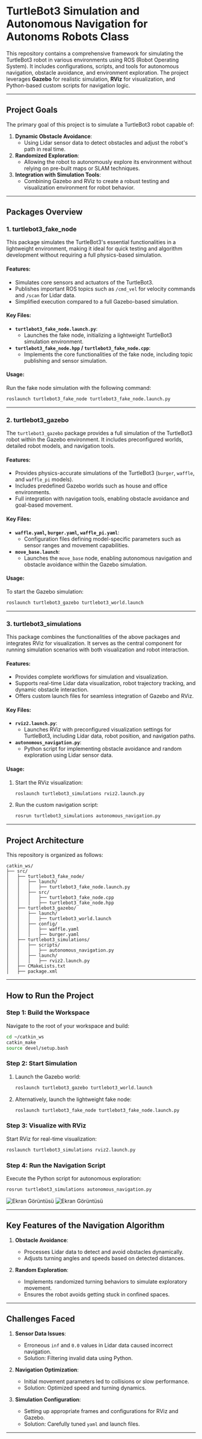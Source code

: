 # **TurtleBot3 Simulation and Autonomous Navigation for Autonoms Robots Class**

This repository contains a comprehensive framework for simulating the TurtleBot3 robot in various environments using ROS (Robot Operating System). It includes configurations, scripts, and tools for autonomous navigation, obstacle avoidance, and environment exploration. The project leverages **Gazebo** for realistic simulation, **RViz** for visualization, and Python-based custom scripts for navigation logic.

---

## **Project Goals**

The primary goal of this project is to simulate a TurtleBot3 robot capable of:
1. **Dynamic Obstacle Avoidance**:
   - Using Lidar sensor data to detect obstacles and adjust the robot's path in real time.
2. **Randomized Exploration**:
   - Allowing the robot to autonomously explore its environment without relying on pre-built maps or SLAM techniques.
3. **Integration with Simulation Tools**:
   - Combining Gazebo and RViz to create a robust testing and visualization environment for robot behavior.

---

## **Packages Overview**

### **1. turtlebot3_fake_node**
This package simulates the TurtleBot3's essential functionalities in a lightweight environment, making it ideal for quick testing and algorithm development without requiring a full physics-based simulation.

#### **Features**:
- Simulates core sensors and actuators of the TurtleBot3.
- Publishes important ROS topics such as `/cmd_vel` for velocity commands and `/scan` for Lidar data.
- Simplified execution compared to a full Gazebo-based simulation.

#### **Key Files**:
- **`turtlebot3_fake_node.launch.py`**:
  - Launches the fake node, initializing a lightweight TurtleBot3 simulation environment.
- **`turtlebot3_fake_node.hpp` / `turtlebot3_fake_node.cpp`**:
  - Implements the core functionalities of the fake node, including topic publishing and sensor simulation.

#### **Usage**:
Run the fake node simulation with the following command:
```bash
roslaunch turtlebot3_fake_node turtlebot3_fake_node.launch.py
```

---

### **2. turtlebot3_gazebo**
The `turtlebot3_gazebo` package provides a full simulation of the TurtleBot3 robot within the Gazebo environment. It includes preconfigured worlds, detailed robot models, and navigation tools.

#### **Features**:
- Provides physics-accurate simulations of the TurtleBot3 (`burger`, `waffle`, and `waffle_pi` models).
- Includes predefined Gazebo worlds such as house and office environments.
- Full integration with navigation tools, enabling obstacle avoidance and goal-based movement.

#### **Key Files**:
- **`waffle.yaml`, `burger.yaml`, `waffle_pi.yaml`**:
  - Configuration files defining model-specific parameters such as sensor ranges and movement capabilities.
- **`move_base.launch`**:
  - Launches the `move_base` node, enabling autonomous navigation and obstacle avoidance within the Gazebo simulation.

#### **Usage**:
To start the Gazebo simulation:
```bash
roslaunch turtlebot3_gazebo turtlebot3_world.launch
```

---

### **3. turtlebot3_simulations**
This package combines the functionalities of the above packages and integrates RViz for visualization. It serves as the central component for running simulation scenarios with both visualization and robot interaction.

#### **Features**:
- Provides complete workflows for simulation and visualization.
- Supports real-time Lidar data visualization, robot trajectory tracking, and dynamic obstacle interaction.
- Offers custom launch files for seamless integration of Gazebo and RViz.

#### **Key Files**:
- **`rviz2.launch.py`**:
  - Launches RViz with preconfigured visualization settings for TurtleBot3, including Lidar data, robot position, and navigation paths.
- **`autonomous_navigation.py`**:
  - Python script for implementing obstacle avoidance and random exploration using Lidar sensor data.

#### **Usage**:
1. Start the RViz visualization:
   ```bash
   roslaunch turtlebot3_simulations rviz2.launch.py
   ```
2. Run the custom navigation script:
   ```bash
   rosrun turtlebot3_simulations autonomous_navigation.py
   ```

---

## **Project Architecture**

This repository is organized as follows:

```
catkin_ws/
├── src/
│   ├── turtlebot3_fake_node/
│   │   ├── launch/
│   │   │   ├── turtlebot3_fake_node.launch.py
│   │   ├── src/
│   │   │   ├── turtlebot3_fake_node.cpp
│   │   │   ├── turtlebot3_fake_node.hpp
│   ├── turtlebot3_gazebo/
│   │   ├── launch/
│   │   │   ├── turtlebot3_world.launch
│   │   ├── config/
│   │   │   ├── waffle.yaml
│   │   │   ├── burger.yaml
│   ├── turtlebot3_simulations/
│   │   ├── scripts/
│   │   │   ├── autonomous_navigation.py
│   │   ├── launch/
│   │   │   ├── rviz2.launch.py
│   ├── CMakeLists.txt
│   ├── package.xml
```

---

## **How to Run the Project**

### **Step 1: Build the Workspace**
Navigate to the root of your workspace and build:
```bash
cd ~/catkin_ws
catkin_make
source devel/setup.bash
```

### **Step 2: Start Simulation**
1. Launch the Gazebo world:
   ```bash
   roslaunch turtlebot3_gazebo turtlebot3_world.launch
   ```

2. Alternatively, launch the lightweight fake node:
   ```bash
   roslaunch turtlebot3_fake_node turtlebot3_fake_node.launch.py
   ```

### **Step 3: Visualize with RViz**
Start RViz for real-time visualization:
```bash
roslaunch turtlebot3_simulations rviz2.launch.py
```

### **Step 4: Run the Navigation Script**
Execute the Python script for autonomous exploration:
```bash
rosrun turtlebot3_simulations autonomous_navigation.py
```
   ![Ekran Görüntüsü](screenshots/Screenshot_1.png)
   ![Ekran Görüntüsü](screenshots/Screenshot_3.png)

---

## **Key Features of the Navigation Algorithm**

1. **Obstacle Avoidance**:
   - Processes Lidar data to detect and avoid obstacles dynamically.
   - Adjusts turning angles and speeds based on detected distances.

2. **Random Exploration**:
   - Implements randomized turning behaviors to simulate exploratory movement.
   - Ensures the robot avoids getting stuck in confined spaces.

---

## **Challenges Faced**

1. **Sensor Data Issues**:
   - Erroneous `inf` and `0.0` values in Lidar data caused incorrect navigation.
   - Solution: Filtering invalid data using Python.

2. **Navigation Optimization**:
   - Initial movement parameters led to collisions or slow performance.
   - Solution: Optimized speed and turning dynamics.

3. **Simulation Configuration**:
   - Setting up appropriate frames and configurations for RViz and Gazebo.
   - Solution: Carefully tuned `yaml` and launch files.

---



